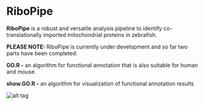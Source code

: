 # RiboPipe

**RiboPipe** is a robust and versatile analysis pipeline to identify co-translationally imported mitochondrial proteins in zebrafish. 

**PLEASE NOTE:** RiboPipe is currently under development and so far two parts have been completed: 

**GO.R -** an algorithm for functional annotation that is also suitable for human and mouse.

**show.GO.R -** an algorithm for visualization of functional annotation results


![alt tag](http://genome.crg.es/~buszczynska/gencode/tmp/B/git/RiboPipe.png) 
